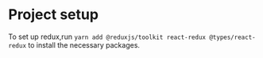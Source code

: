 # Project setup
To set up redux,run `yarn add @reduxjs/toolkit react-redux @types/react-redux` to install the necessary packages.

